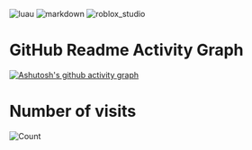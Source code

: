 ![luau](https://img.shields.io/badge/luau-5.1-green?logo=lua)
![markdown](https://img.shields.io/badge/markdown-github-green?logo=markdown)
![roblox_studio](https://img.shields.io/badge/roblox_studio-luau5.1-green?logo=robloxstudio)
# GitHub Readme Activity Graph  
[![Ashutosh's github activity graph](https://github-readme-activity-graph.vercel.app/graph?username=xStrikea&bg_color=ffffff&color=000000&line=000000&point=ff0000&area=true&hide_border=true)](https://github.com/ashutosh00710/github-readme-activity-graph)
# Number of visits  
![Count](https://count.kjchmc.cn/get/@xTitanium-minecraft-id102938475765748201?theme=minecraft)